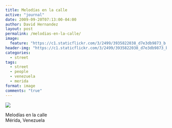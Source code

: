 ```yaml
---
title: Melodías en la calle
active: "journal"
date: 2009-09-20T07:13:00-04:00
author: David Hernandez
layout: post
permalink: /melodias-en-la-calle/
image:
  feature: "https://c1.staticflickr.com/3/2499/3935822038_d7e3db9873_b.jpg"
header-img: "https://c1.staticflickr.com/3/2499/3935822038_d7e3db9873_b.jpg"
categories:
  - street
tags:
  - street
  - people
  - venezuela
  - merida
format: image
comments: "true"
---
```

<a href="https://c1.staticflickr.com/3/2499/3935822038_d7e3db9873_b.jpg" class="popup"  title="Paz" data-caption="© 2009 by David Hernández">
<img src="https://c1.staticflickr.com/3/2499/3935822038_d7e3db9873_b.jpg"></a>

Melodías en la calle<br>
Mérida, Venezuela
